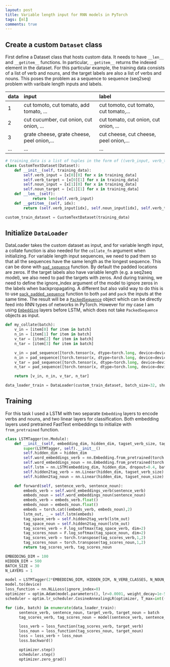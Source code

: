 ```yaml
---
layout: post
title: Variable length input for RNN models in PyTorch
tags: [ml]
comments: true
---
```





<!-- **Here is some bold text** -->

## Create a custom `Dataset` class

First define a Dataset class that hosts custom data. It needs to have `__len__` and `__getitem__` functions. In particular, `__getitem__` returns the indexed element in the dataset. For this particular example, the training data consists of a list of verb and nouns, and the target labels are also a list of verbs and nouns. This poses the problem as a sequence to sequence (seq2seq) problem with varibale length inputs and labels.

| data | input | label |
| :------ |:--- | :--- |
| 1 | cut tomoto, cut tomato, add tomato, ... | cut tomoto, cut tomato, cut tomato,... |
| 2 | cut cucumber, cut onion, cut onion, ... | cut tomato, cut onion, cut onion, ... |
| 3 | grate cheese, grate cheese, peel onion,... | cut cheese, cut cheese, peel onion,... |
| ... | ... | ... |

<!-- ```
data 1: cut tomoto - > cut cucumber
data 2: peel onion - > 
``` -->
```python
# training_data is a list of tuples in the form of ((verb_input, verb_target),(noun_input, noun_target))
class CustomTextDataset(Dataset):
    def __init__(self, training_data):
        self.verb_input = [x[0][0] for x in training_data]
        self.verb_target = [x[0][1] for x in training_data]
        self.noun_input = [x[1][0] for x in training_data]
        self.noun_target = [x[1][1] for x in training_data]
    def __len__(self):
            return len(self.verb_input)
    def __getitem__(self, idx):
        return (self.verb_input[idx], self.noun_input[idx], self.verb_target[idx], self.noun_target[idx])

custom_train_dataset = CustomTextDataset(training_data)
```

## Initialize `DataLoader`
DataLoader takes the custom dataset as input, and for variable length input, a collate function is also needed for the `collate_fn` argument when initializing. For variable length input sequences, we need to pad them so that all the sequences have the same length as the longest sequence. This can be done with [`pad_sequence`](https://pytorch.org/docs/stable/generated/torch.nn.utils.rnn.pad_sequence.html) function. By default the padded locations are zeros. If the target labels also have variable length (e.g. a seq2seq model), we also need to pad the targets with zeros. And during training, we need to define the ignore_index argument of the model to ignore zeros in the labels when backpropagating. A different but also valid way to do this is to use [`pack_padded_sequence`](https://pytorch.org/docs/stable/generated/torch.nn.utils.rnn.pack_padded_sequence.html) function to both `pad` and `pack` the inputs at the same time. The result will be a [`PackedSequence`](https://pytorch.org/docs/stable/generated/torch.nn.utils.rnn.PackedSequence.html#torch.nn.utils.rnn.PackedSequence) object which can be directly feed into RNN types of networks in PyTorch. However for my case I am using [`Embedding`](https://pytorch.org/docs/stable/generated/torch.nn.Embedding.html) layers before LSTM, which does not take `PackedSequence` objects as input.

```python
def my_collate(batch):
    v_in = [item[0] for item in batch]
    n_in = [item[1] for item in batch]
    v_tar = [item[2] for item in batch]
    n_tar = [item[3] for item in batch]

    v_in = pad_sequence([torch.tensor(x, dtype=torch.long, device=device) for x in v_in],batch_first=True)
    n_in = pad_sequence([torch.tensor(x, dtype=torch.long, device=device) for x in n_in],batch_first=True)
    v_tar = pad_sequence([torch.tensor(x, dtype=torch.long, device=device) for x in v_tar],batch_first=True)
    n_tar = pad_sequence([torch.tensor(x, dtype=torch.long, device=device) for x in n_tar],batch_first=True)

    return [v_in, n_in, v_tar, n_tar]

data_loader_train = DataLoader(custom_train_dataset, batch_size=32, shuffle=False, collate_fn=my_collate)
```
## Training
For this task I used a LSTM with two separate `Embedding` layers to encode verbs and nouns, and two linear layers for classification. Both embedding layers used pretrained FastText embeddings to initialize with `from_pretrained` function.

```python
class LSTMTagger(nn.Module):
    def __init__(self, embedding_dim, hidden_dim, tagset_verb_size, tagset_noun_size):#, vocab_size, tagset_size):
        super(LSTMTagger, self).__init__()
        self.hidden_dim = hidden_dim
        self.word_embeddings_verb = nn.Embedding.from_pretrained(torch.tensor(embedding_verb_matrix), freeze=False)
        self.word_embeddings_noun = nn.Embedding.from_pretrained(torch.tensor(embedding_noun_matrix), freeze=False)
        self.lstm = nn.LSTM(embedding_dim, hidden_dim, dropout=0.4, batch_first=True, num_layers=1)
        self.hidden2tag_verb = nn.Linear(hidden_dim, tagset_verb_size)
        self.hidden2tag_noun = nn.Linear(hidden_dim, tagset_noun_size)

    def forward(self, sentence_verb, sentence_noun):
        embeds_verb = self.word_embeddings_verb(sentence_verb)
        embeds_noun = self.word_embeddings_noun(sentence_noun)
        embeds_verb = embeds_verb.float()
        embeds_noun = embeds_noun.float()
        embeds = torch.cat((embeds_verb, embeds_noun),2)
        lstm_out, _ = self.lstm(embeds)
        tag_space_verb = self.hidden2tag_verb(lstm_out)
        tag_space_noun = self.hidden2tag_noun(lstm_out)
        tag_scores_verb = F.log_softmax(tag_space_verb, dim=2)
        tag_scores_noun = F.log_softmax(tag_space_noun, dim=2)
        tag_scores_verb = torch.transpose(tag_scores_verb,1,2)
        tag_scores_noun = torch.transpose(tag_scores_noun,1,2)
        return tag_scores_verb, tag_scores_noun

EMBEDDING_DIM = 100
HIDDEN_DIM = 500
BATCH_SIZE = 30
N_LAYERS = 1

model = LSTMTagger(2*EMBEDDING_DIM, HIDDEN_DIM, N_VERB_CLASSES, N_NOUN_CLASSES)
model.to(device)
loss_function = nn.NLLLoss(ignore_index=0)
optimizer = optim.Adam(model.parameters(), lr=0.0001, weight_decay=1e-5)
scheduler = optim.lr_scheduler.CosineAnnealingLR(optimizer, T_max=int((len(training_data)/BATCH_SIZE)*N_EPOCH))

for (idx, batch) in enumerate(data_loader_train):
      sentence_verb, sentence_noun, target_verb, target_noun = batch
      tag_scores_verb, tag_scores_noun = model(sentence_verb, sentence_noun)

      loss_verb = loss_function(tag_scores_verb, target_verb)
      loss_noun = loss_function(tag_scores_noun, target_noun)
      loss = loss_verb + loss_noun
      loss.backward()

      optimizer.step()
      scheduler.step()
      optimizer.zero_grad()
```

